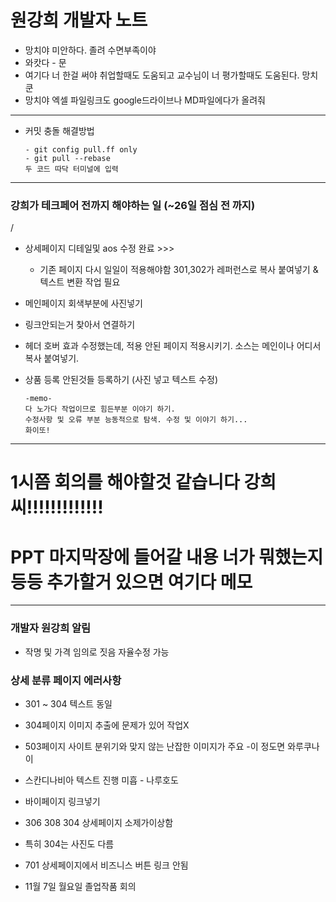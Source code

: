 # 원강희 개발자 노트

* 망치야 미안하다. 졸려 수면부족이야
* 와캇다 - 문
* 여기다 너 한걸 써야 취업할때도 도움되고 교수님이 너 평가할때도 도움된다. 망치 쿤  
* 망치야 엑셀 파일링크도 google드라이브나 MD파일에다가 올려줘

---
* 커밋 충돌 해결방법
    ```
    - git config pull.ff only
    - git pull --rebase
    두 코드 따닥 터미널에 입력
    ```
---
### 강희가 테크페어 전까지 해야하는 일 (~26일 점심 전 까지)
/
* 상세페이지 디테일및 aos 수정 완료 >>>
    * 기존 페이지 다시 일일이 적용해야함 301,302가 레퍼런스로 복사 
    붙여넣기 & 텍스트 변환 작업 필요  

* 메인페이지 회색부분에 사진넣기  
* 링크안되는거 찾아서 연결하기
* 헤더 호버 효과 수정했는데, 적용 안된 페이지 적용시키기. 소스는 메인이나 어디서 복사 붙여넣기.
* 상품 등록 안된것들 등록하기 (사진 넣고 텍스트 수정)

    ~~~
    -memo-
    다 노가다 작업이므로 힘든부분 이야기 하기.
    수정사항 및 오류 부분 능동적으로 탐색. 수정 및 이야기 하기...
    화이또!

---


# 1시쯤 회의를 해야할것 같습니다 강희씨!!!!!!!!!!!!!
# PPT 마지막장에 들어갈 내용 너가 뭐했는지 등등 추가할거 있으면  여기다 메모


---
### 개발자 원강희 알림
* 작명 및 가격 임의로 짓음 자율수정 가능

### 상세 분류 페이지 에러사항
* 301 ~ 304 텍스트 동일
* 304페이지 이미지 추출에 문제가 있어 작업X
* 503페이지 사이트 분위기와 맞지 않는 난잡한 이미지가 주요 -이 정도면 와루쿠나이
* 스칸디나비아 텍스트 진행 미흡 - 나루호도
* 바이페이지 링크넣기

* 306 308 304 상세페이지 소제가이상함
* 특히 304는 사진도 다름
* 701 상세페이지에서 비즈니스 버튼 링크 안됨

* 11월 7일 월요일 졸업작품 회의